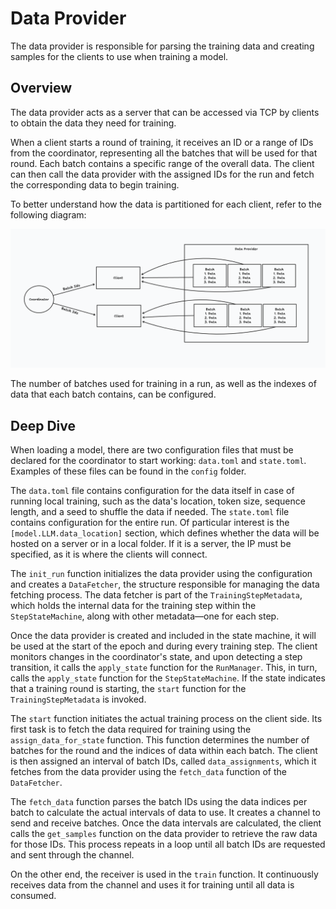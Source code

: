 # Data Provider  

The data provider is responsible for parsing the training data and creating
samples for the clients to use when training a model.  

## Overview  

The data provider acts as a server that can be accessed via TCP by clients to
obtain the data they need for training.  

When a client starts a round of training, it receives an ID or a range of IDs
from the coordinator, representing all the batches that will be used for that
round. Each batch contains a specific range of the overall data. The client can
then call the data provider with the assigned IDs for the run and fetch the
corresponding data to begin training.  

To better understand how the data is partitioned for each client, refer to the
following diagram:  

![Data distribution example](images/data-distribution.png)  

The number of batches used for training in a run, as well as the indexes of
data that each batch contains, can be configured.  

## Deep Dive  

When loading a model, there are two configuration files that must be declared
for the coordinator to start working: `data.toml` and `state.toml`. Examples of
these files can be found in the `config` folder.  

The `data.toml` file contains configuration for the data itself in case of
running local training, such as the data's location, token size, sequence
length, and a seed to shuffle the data if needed. The `state.toml` file
contains configuration for the entire run. Of particular interest is the
`[model.LLM.data_location]` section, which defines whether the data will be
hosted on a server or in a local folder. If it is a server, the IP must be
specified, as it is where the clients will connect.  

The `init_run` function initializes the data provider using the configuration
and creates a `DataFetcher`, the structure responsible for managing the data
fetching process. The data fetcher is part of the `TrainingStepMetadata`, which
holds the internal data for the training step within the `StepStateMachine`,
along with other metadata—one for each step.  

Once the data provider is created and included in the state machine, it will be
used at the start of the epoch and during every training step. The client
monitors changes in the coordinator's state, and upon detecting a step
transition, it calls the `apply_state` function for the `RunManager`. This, in
turn, calls the `apply_state` function for the `StepStateMachine`. If the state
indicates that a training round is starting, the `start` function for the
`TrainingStepMetadata` is invoked.  

The `start` function initiates the actual training process on the client side.
Its first task is to fetch the data required for training using the
`assign_data_for_state` function. This function determines the number of
batches for the round and the indices of data within each batch. The client is
then assigned an interval of batch IDs, called `data_assignments`, which it
fetches from the data provider using the `fetch_data` function of the
`DataFetcher`.  

The `fetch_data` function parses the batch IDs using the data indices per batch
to calculate the actual intervals of data to use. It creates a channel to send
and receive batches. Once the data intervals are calculated, the client calls
the `get_samples` function on the data provider to retrieve the raw data for
those IDs. This process repeats in a loop until all batch IDs are requested and
sent through the channel.  

On the other end, the receiver is used in the `train` function. It continuously
receives data from the channel and uses it for training until all data is
consumed.  

